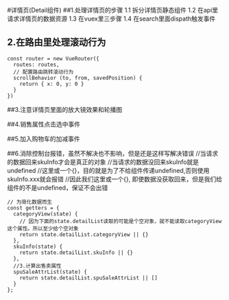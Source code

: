 #详情页(Detail组件)
##1.处理详情页的步骤
  1.1 拆分详情页静态组件
  1.2 在api里请求详情页的数据资源
  1.3 在vuex里三步骤
  1.4 在search里面dispath触发事件

## 2.在路由里处理滚动行为
```
const router = new VueRouter({
  routes: routes,
  // 配置路由跳转滚动行为
  scrollBehavior (to, from, savedPosition) {
    return { x: 0, y: 0 }
  }
})  
```

##3.注意详情页里面的放大镜效果和轮播图

##4.销售属性点击选中事件

##5.加入购物车的加减事件


##6.消除控制台报错，虽然不解决也不影响，但是还是这样写解决错误
//当请求的数据回来skuInfo才会是真正的对象
    //当请求的数据没回来skuInfo就是undefined
    //这里或一个{}，目的就是为了不给组件传递undefined,否则使用skuInfo.xxx就会报错
    //因此我们这里或一个{}, 即使数据没获取回来，但是我们给组件的不是undefined，保证不会出错
```
// 为简化数据而生
const getters = {
  categoryView(state) {
    // 因为下面的state.detailList读取的可能是个空对象，就不能读取categoryView这个属性。所以至少给个空对象
    return state.detailList.categoryView || {}
  },
  skuInfo(state) {
    return state.detailList.skuInfo || {}
  },
  //3.计算出售卖属性
  spuSaleAttrList(state) {
    return state.detailList.spuSaleAttrList || []
  }
};
```